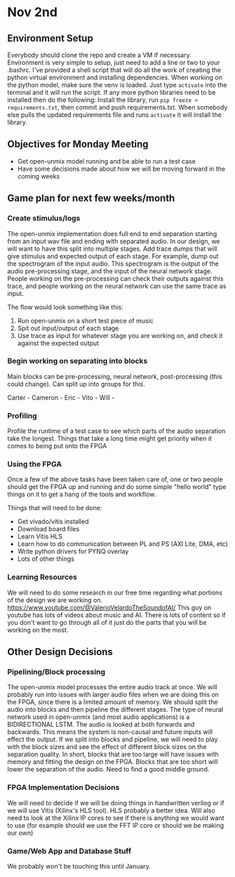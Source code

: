 # Nov 2nd
## Environment Setup
Everybody should clone the repo and create a VM if necessary.
Environment is very simple to setup, just need to add a line or two to your .bashrc. I've provided a shell script that will do all the work of creating the python virtual environment and installing dependencies.
When working on the python model, make sure the venv is loaded. Just type `activate` into the terminal and it will run the script.
If any more python libraries need to be installed then do the following: Install the library, run `pip freeze > requirements.txt`, then commit and push requirements.txt. When somebody else pulls the updated requirements file and runs `activate` it will install the library.

## Objectives for Monday Meeting
- Get open-unmix model running and be able to run a test case
- Have some decisions made about how we will be moving forward in the coming weeks

## Game plan for next few weeks/month
### Create stimulus/logs
The open-unmix implementation does full end to end separation starting from an input wav file and ending with separated audio. In our design, we will want to have this split into multiple stages.
Add trace dumps that will give stimulus and expected output of each stage. For example, dump out the spectrogram of the input audio. This spectrogram is the output of the audio pre-processing stage, and the input of the neural network stage. People working on the pre-processing can check their outputs against this trace, and people working on the neural network can use the same trace as input.

The flow would look something like this:
1. Run open-unmix on a short test piece of music
2. Spit out input/output of each stage
3. Use trace as input for whatever stage you are working on, and check it against the expected output

### Begin working on separating into blocks
Main blocks can be pre-processing, neural network, post-processing (this could change).
Can split up into groups for this.

Carter -
Cameron - 
Eric - 
Vito - 
Will - 

### Profiling
Profile the runtime of a test case to see which parts of the audio separation take the longest. Things that take a long time might get priority when it comes to being put onto the FPGA

### Using the FPGA
Once a few of the above tasks have been taken care of, one or two people should get the FPGA up and running and do some simple "hello world" type things on it to get a hang of the tools and workflow.

Things that will need to be done: 

- Get vivado/vitis installed
- Download board files
- Learn Vitis HLS
- Learn how to do communication between PL and PS (AXI Lite, DMA, etc)
- Write python drivers for PYNQ overlay
- Lots of other things

### Learning Resources
We will need to do some research in our free time regarding what portions of the design we are working on.
https://www.youtube.com/@ValerioVelardoTheSoundofAI/
This guy on youtube has lots of videos about music and AI. There is lots of content so if you don't want to go through all of it just do the parts that you will be working on the most.

## Other Design Decisions
### Pipelining/Block processing

The open-unmix model processes the entire audio track at once. We will probably run into issues with larger audio files when we are doing this on the FPGA, since there is a limited amount of memory. We should split the audio into blocks and then pipeline the different stages. 
The type of neural network used in open-unmix (and most audio applications) is a BIDIRECTIONAL LSTM. The audio is looked at both forwards and backwards. This means the system is non-causal and future inputs will effect the output. If we split into blocks and pipeline, we will need to play with the block sizes and see the effect of different block sizes on the separation quality. In short, blocks that are too large will have issues with memory and fitting the design on the FPGA. Blocks that are too short will lower the separation of the audio. Need to find a good middle ground.

### FPGA Implementation Decisions
We will need to decide if we will be doing things in handwritten verilog or if we will use Vitis (Xilinx's HLS tool). HLS probably a better idea. Will also need to look at the Xilinx IP cores to see if there is anything we would want to use (for example should we use the FFT IP core or should we be making our own)

### Game/Web App and Database Stuff
We probably won't be touching this until January.
